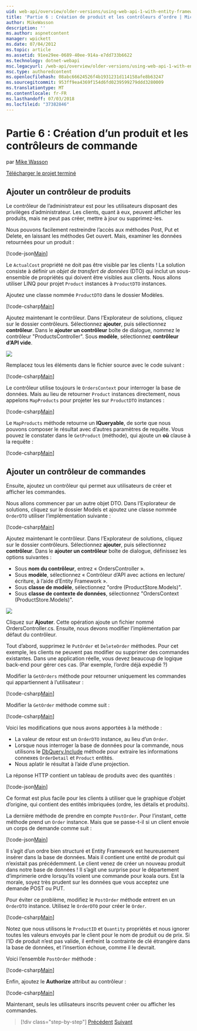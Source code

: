 ```yaml
---
uid: web-api/overview/older-versions/using-web-api-1-with-entity-framework-5/using-web-api-with-entity-framework-part-6
title: 'Partie 6 : Création de produit et les contrôleurs d’ordre | Microsoft Docs'
author: MikeWasson
description: ''
ms.author: aspnetcontent
manager: wpickett
ms.date: 07/04/2012
ms.topic: article
ms.assetid: 91ee29ee-0689-40ee-914a-e7dd733b6622
ms.technology: dotnet-webapi
msc.legacyurl: /web-api/overview/older-versions/using-web-api-1-with-entity-framework-5/using-web-api-with-entity-framework-part-6
msc.type: authoredcontent
ms.openlocfilehash: 08abc66624526f4b1931231d114158afe8b63247
ms.sourcegitcommit: 953ff9ea4369f154d6fd0239599279ddd3280009
ms.translationtype: MT
ms.contentlocale: fr-FR
ms.lasthandoff: 07/03/2018
ms.locfileid: "37382846"
---
```

<a name="part-6-creating-product-and-order-controllers"></a>Partie 6 : Création d’un produit et les contrôleurs de commande
====================
par [Mike Wasson](https://github.com/MikeWasson)

[Télécharger le projet terminé](http://code.msdn.microsoft.com/ASP-NET-Web-API-with-afa30545)

## <a name="add-a-products-controller"></a>Ajouter un contrôleur de produits

Le contrôleur de l’administrateur est pour les utilisateurs disposant des privilèges d’administrateur. Les clients, quant à eux, peuvent afficher les produits, mais ne peut pas créer, mettre à jour ou supprimez-les.

Nous pouvons facilement restreindre l’accès aux méthodes Post, Put et Delete, en laissant les méthodes Get ouvert. Mais, examiner les données retournées pour un produit :

[!code-json[Main](using-web-api-with-entity-framework-part-6/samples/sample1.json?highlight=1)]

Le `ActualCost` propriété ne doit pas être visible par les clients ! La solution consiste à définir un *objet de transfert de données* (DTO) qui inclut un sous-ensemble de propriétés qui doivent être visibles aux clients. Nous allons utiliser LINQ pour projet `Product` instances à `ProductDTO` instances.

Ajoutez une classe nommée `ProductDTO` dans le dossier Modèles.

[!code-csharp[Main](using-web-api-with-entity-framework-part-6/samples/sample2.cs)]

Ajoutez maintenant le contrôleur. Dans l’Explorateur de solutions, cliquez sur le dossier contrôleurs. Sélectionnez **ajouter**, puis sélectionnez **contrôleur**. Dans le **ajouter un contrôleur** boîte de dialogue, nommez le contrôleur &quot;ProductsController&quot;. Sous **modèle**, sélectionnez **contrôleur d’API vide**.

![](using-web-api-with-entity-framework-part-6/_static/image1.png)

Remplacez tous les éléments dans le fichier source avec le code suivant :

[!code-csharp[Main](using-web-api-with-entity-framework-part-6/samples/sample3.cs)]

Le contrôleur utilise toujours le `OrdersContext` pour interroger la base de données. Mais au lieu de retourner `Product` instances directement, nous appelons `MapProducts` pour projeter les sur `ProductDTO` instances :

[!code-csharp[Main](using-web-api-with-entity-framework-part-6/samples/sample4.cs?highlight=1)]

Le `MapProducts` méthode retourne un **IQueryable**, de sorte que nous pouvons composer le résultat avec d’autres paramètres de requête. Vous pouvez le constater dans le `GetProduct` (méthode), qui ajoute un **où** clause à la requête :

[!code-csharp[Main](using-web-api-with-entity-framework-part-6/samples/sample5.cs?highlight=2)]

## <a name="add-an-orders-controller"></a>Ajouter un contrôleur de commandes

Ensuite, ajoutez un contrôleur qui permet aux utilisateurs de créer et afficher les commandes.

Nous allons commencer par un autre objet DTO. Dans l’Explorateur de solutions, cliquez sur le dossier Models et ajoutez une classe nommée `OrderDTO` utiliser l’implémentation suivante :

[!code-csharp[Main](using-web-api-with-entity-framework-part-6/samples/sample6.cs)]

Ajoutez maintenant le contrôleur. Dans l’Explorateur de solutions, cliquez sur le dossier contrôleurs. Sélectionnez **ajouter**, puis sélectionnez **contrôleur**. Dans le **ajouter un contrôleur** boîte de dialogue, définissez les options suivantes :

- Sous **nom du contrôleur**, entrez « OrdersController ».
- Sous **modèle**, sélectionnez « Contrôleur d’API avec actions en lecture/écriture, à l’aide d’Entity Framework ».
- Sous **classe de modèle**, sélectionnez &quot;ordre (ProductStore.Models)&quot;.
- Sous **classe de contexte de données**, sélectionnez &quot;OrdersContext (ProductStore.Models)&quot;.

![](using-web-api-with-entity-framework-part-6/_static/image2.png)

Cliquez sur **Ajouter**. Cette opération ajoute un fichier nommé OrdersController.cs. Ensuite, nous devons modifier l’implémentation par défaut du contrôleur.

Tout d’abord, supprimez le `PutOrder` et `DeleteOrder` méthodes. Pour cet exemple, les clients ne peuvent pas modifier ou supprimer des commandes existantes. Dans une application réelle, vous devez beaucoup de logique back-end pour gérer ces cas. (Par exemple, l’ordre déjà expédié ?)

Modifier la `GetOrders` méthode pour retourner uniquement les commandes qui appartiennent à l’utilisateur :

[!code-csharp[Main](using-web-api-with-entity-framework-part-6/samples/sample7.cs)]

Modifier la `GetOrder` méthode comme suit :

[!code-csharp[Main](using-web-api-with-entity-framework-part-6/samples/sample8.cs)]

Voici les modifications que nous avons apportées à la méthode :

- La valeur de retour est un `OrderDTO` instance, au lieu d’un `Order`.
- Lorsque nous interroger la base de données pour la commande, nous utilisons le [DbQuery.Include](https://msdn.microsoft.com/library/gg696395) méthode pour extraire les informations connexes `OrderDetail` et `Product` entités.
- Nous aplatir le résultat à l’aide d’une projection.

La réponse HTTP contient un tableau de produits avec des quantités :

[!code-json[Main](using-web-api-with-entity-framework-part-6/samples/sample9.json)]

Ce format est plus facile pour les clients à utiliser que le graphique d’objet d’origine, qui contient des entités imbriquées (ordre, les détails et produits).

La dernière méthode de prendre en compte `PostOrder`. Pour l’instant, cette méthode prend un `Order` instance. Mais que se passe-t-il si un client envoie un corps de demande comme suit :

[!code-json[Main](using-web-api-with-entity-framework-part-6/samples/sample10.json)]

Il s’agit d’un ordre bien structuré et Entity Framework est heureusement insérer dans la base de données. Mais il contient une entité de produit qui n’existait pas précédemment. Le client venez de créer un nouveau produit dans notre base de données ! Il s’agit une surprise pour le département d’imprimerie ordre lorsqu’ils voient une commande pour koala ours. Est la morale, soyez très prudent sur les données que vous acceptez une demande POST ou PUT.

Pour éviter ce problème, modifiez le `PostOrder` méthode entrent en un `OrderDTO` instance. Utilisez le `OrderDTO` pour créer le `Order`.

[!code-csharp[Main](using-web-api-with-entity-framework-part-6/samples/sample11.cs)]

Notez que nous utilisons le `ProductID` et `Quantity` propriétés et nous ignorer toutes les valeurs envoyés par le client pour le nom de produit ou de prix. Si l’ID de produit n’est pas valide, il enfreint la contrainte de clé étrangère dans la base de données, et l’insertion échoue, comme il le devrait.

Voici l’ensemble `PostOrder` méthode :

[!code-csharp[Main](using-web-api-with-entity-framework-part-6/samples/sample12.cs)]

Enfin, ajoutez le **Authorize** attribut au contrôleur :

[!code-csharp[Main](using-web-api-with-entity-framework-part-6/samples/sample13.cs)]

Maintenant, seuls les utilisateurs inscrits peuvent créer ou afficher les commandes.

> [!div class="step-by-step"]
> [Précédent](using-web-api-with-entity-framework-part-5.md)
> [Suivant](using-web-api-with-entity-framework-part-7.md)
